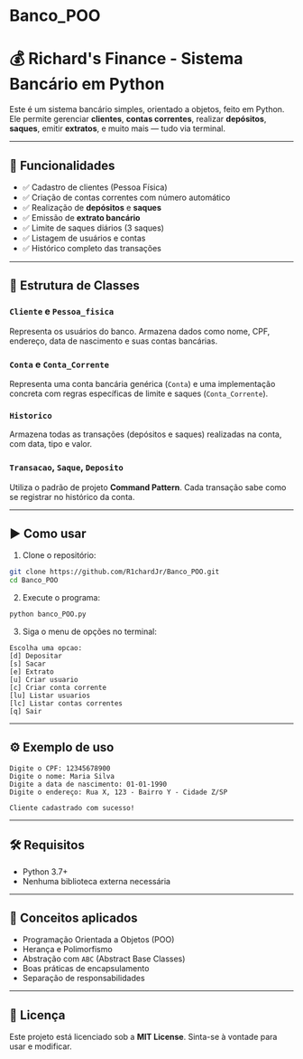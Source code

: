 # Banco_POO


# 💰 Richard's Finance - Sistema Bancário em Python

Este é um sistema bancário simples, orientado a objetos, feito em Python. Ele permite gerenciar **clientes**, **contas correntes**, realizar **depósitos**, **saques**, emitir **extratos**, e muito mais — tudo via terminal.

---

## 📌 Funcionalidades

- ✅ Cadastro de clientes (Pessoa Física)
- ✅ Criação de contas correntes com número automático
- ✅ Realização de **depósitos** e **saques**
- ✅ Emissão de **extrato bancário**
- ✅ Limite de saques diários (3 saques)
- ✅ Listagem de usuários e contas
- ✅ Histórico completo das transações

---

## 🧱 Estrutura de Classes

### `Cliente` e `Pessoa_fisica`
Representa os usuários do banco. Armazena dados como nome, CPF, endereço, data de nascimento e suas contas bancárias.

### `Conta` e `Conta_Corrente`
Representa uma conta bancária genérica (`Conta`) e uma implementação concreta com regras específicas de limite e saques (`Conta_Corrente`).

### `Historico`
Armazena todas as transações (depósitos e saques) realizadas na conta, com data, tipo e valor.

### `Transacao`, `Saque`, `Deposito`
Utiliza o padrão de projeto **Command Pattern**. Cada transação sabe como se registrar no histórico da conta.

---

## ▶️ Como usar

1. Clone o repositório:
```bash
git clone https://github.com/R1chardJr/Banco_POO.git
cd Banco_POO
```

2. Execute o programa:
```bash
python banco_POO.py
```

3. Siga o menu de opções no terminal:
```
Escolha uma opcao:
[d] Depositar
[s] Sacar
[e] Extrato
[u] Criar usuario
[c] Criar conta corrente
[lu] Listar usuarios
[lc] Listar contas correntes
[q] Sair
```

---

## ⚙️ Exemplo de uso

```
Digite o CPF: 12345678900
Digite o nome: Maria Silva
Digite a data de nascimento: 01-01-1990
Digite o endereço: Rua X, 123 - Bairro Y - Cidade Z/SP

Cliente cadastrado com sucesso!
```

---

## 🛠 Requisitos

- Python 3.7+
- Nenhuma biblioteca externa necessária

---

## 🧠 Conceitos aplicados

- Programação Orientada a Objetos (POO)
- Herança e Polimorfismo
- Abstração com `ABC` (Abstract Base Classes)
- Boas práticas de encapsulamento
- Separação de responsabilidades

---

## 📄 Licença

Este projeto está licenciado sob a **MIT License**. Sinta-se à vontade para usar e modificar.

